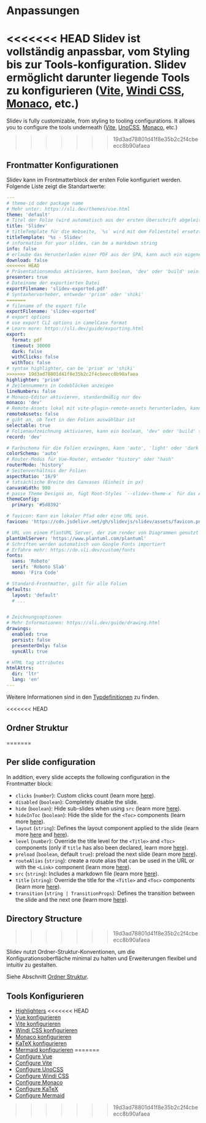 # Anpassungen

<<<<<<< HEAD
Slidev ist vollständig anpassbar, vom Styling bis zur Tools-konfiguration. Slidev ermöglicht darunter liegende Tools zu konfigurieren ([Vite](/custom/config-vite), [Windi CSS](/custom/config-windicss), [Monaco](/custom/config-monaco), etc.)
=======
Slidev is fully customizable, from styling to tooling configurations. It allows you to configure the tools underneath ([Vite](/custom/config-vite), [UnoCSS](/custom/config-unocss), [Monaco](/custom/config-monaco), etc.)
>>>>>>> 19d3ad78801d41f8e35b2c2f4cbeecc8b90afaea

## Frontmatter Konfigurationen

Slidev kann im Frontmatterblock der ersten Folie konfiguriert werden. Folgende Liste zeigt die Standartwerte:

```yaml
---
# theme-id oder package name
# Mehr unter: https://sli.dev/themes/use.html
theme: 'default'
# Titel der Folie (wird automatisch aus der ersten Überschrift abgeleitet, wenn nicht angegeben)
title: 'Slidev'
# titleTemplate für die Webseite, `%s` wird mit dem Folientitel ersetzt
titleTemplate: '%s - Slidev'
# information for your slides, can be a markdown string
info: false
# erlaube das Herunterladen einer PDF aus der SPA, kann auch ein eigener URL sein
download: false
<<<<<<< HEAD
# Präsentationsmodus aktivieren, kann boolean, 'dev' oder 'build' sein
presenter: true
# Dateiname der exportierten Datei
exportFilename: 'slidev-exported.pdf'
# Syntaxhervorheber, entweder 'prism' oder 'shiki'
=======
# filename of the export file
exportFilename: 'slidev-exported'
# export options
# use export CLI options in camelCase format
# Learn more: https://sli.dev/guide/exporting.html
export:
  format: pdf
  timeout: 30000
  dark: false
  withClicks: false
  withToc: false
# syntax highlighter, can be 'prism' or 'shiki'
>>>>>>> 19d3ad78801d41f8e35b2c2f4cbeecc8b90afaea
highlighter: 'prism'
# Zeilennummern in Codeblöcken anzeigen
lineNumbers: false
# Monaco-Editor aktivieren, standardmäßig nur dev
monaco: 'dev'
# Remote-Assets lokal mit vite-plugin-remote-assets herunterladen, kann ein  boolean, 'dev' oder 'build' sein
remoteAssets: false
# gibt an, ob Text in den Folien auswählbar ist
selectable: true
# Folienaufzeichnung aktivieren, kann ein boolean, 'dev' oder 'build' sein
record: 'dev'

# Farbschema für die Folien erzwingen, kann 'auto', 'light' oder 'dark' sein
colorSchema: 'auto'
# Router-Modus für Vue-Router, entweder "history" oder "hash"
routerMode: 'history'
# Seitenverhältnis der Folien
aspectRatio: '16/9'
# tatsächliche Breite des Canvases (Einheit in px)
canvasWidth: 980
# passe Theme Designs an, fügt Root-Styles `--slidev-theme-x` für das Attribut `x` ein
themeConfig:
  primary: '#5d8392'

# favicon: Kann ein lokaler Pfad oder eine URL sein.
favicon: 'https://cdn.jsdelivr.net/gh/slidevjs/slidev/assets/favicon.png'

# URL von einem PlantUML Server, der zum render von Diagrammen genutzt werden soll
plantUmlServer: 'https://www.plantuml.com/plantuml'
# Schriften werden automatisch von Google Fonts importiert
# Erfahre mehr: https://de.sli.dev/custom/fonts
fonts:
  sans: 'Roboto'
  serif: 'Roboto Slab'
  mono: 'Fira Code'

# Standard-Frontmatter, gilt für alle Folien
defaults:
  layout: 'default'
  # ...


# Zeichnungsoptionen
# Mehr Informationen: https://sli.dev/guide/drawing.html
drawings:
  enabled: true
  persist: false
  presenterOnly: false
  syncAll: true

# HTML tag attributes
htmlAttrs:
  dir: 'ltr'
  lang: 'en'
---
```

Weitere Informationen sind in den [Typdefinitionen](https://github.com/slidevjs/slidev/blob/main/packages/types/src/config.ts) zu finden.

<<<<<<< HEAD
## Ordner Struktur
=======
## Per slide configuration

In addition, every slide accepts the following configuration in the Frontmatter block:

* `clicks` (`number`): Custom clicks count (learn more [here](/guide/animations.html#custom-clicks-count)).
* `disabled` (`boolean`): Completely disable the slide.
* `hide` (`boolean`): Hide sub-slides when using `src` (learn more [here](/guide/syntax.html#multiple-entries)).
* `hideInToc` (`boolean`): Hide the slide for the `<Toc>` components (learn more [here](/builtin/components.html#toc)).
* `layout` (`string`): Defines the layout component applied to the slide (learn more [here](/guide/syntax.html#front-matter-layouts) and [here](/builtin/layouts.html)).
* `level` (`number`): Override the title level for the `<Title>` and `<Toc>` components (only if `title` has also been declared, learn more [here](/builtin/components.html#titles)).
* `preload` (`boolean`, default `true`): preload the next slide (learn more [here](/guide/animations.html#motion)).
* `routeAlias` (`string`): create a route alias that can be used in the URL or with the `<Link>` component (learn more [here](/builtin/components.html#link)).
* `src` (`string`): Includes a markdown file (learn more [here](/guide/syntax.html#multiple-entries)).
* `title` (`string`): Override the title for the `<Title>` and `<Toc>` components (learn more [here](/builtin/components.html#titles)).
* `transition` (`string | TransitionProps`): Defines the transition between the slide and the next one (learn more [here](/guide/animations.html#slide-transitions)).

## Directory Structure
>>>>>>> 19d3ad78801d41f8e35b2c2f4cbeecc8b90afaea

Slidev nutzt  Ordner-Struktur-Konventionen, um die Konfigurationsoberfläche minimal zu halten und Erweiterungen flexibel und intuitiv zu gestalten.

Siehe Abschnitt [Ordner Struktur](/custom/directory-structure).
## Tools Konfigurieren

- [Highlighters](/custom/highlighters)
<<<<<<< HEAD
- [Vue konfigurieren](/custom/config-vue)
- [Vite konfigurieren](/custom/config-vite)
- [Windi CSS konfigurieren](/custom/config-windicss)
- [Monaco konfigurieren](/custom/config-monaco)
- [KaTeX konfigurieren](/custom/config-katex)
- [Mermaid konfigurieren](/custom/config-mermaid)
=======
- [Configure Vue](/custom/config-vue)
- [Configure Vite](/custom/config-vite)
- [Configure UnoCSS](/custom/config-unocss)
- [Configure Windi CSS](/custom/config-windicss)
- [Configure Monaco](/custom/config-monaco)
- [Configure KaTeX](/custom/config-katex)
- [Configure Mermaid](/custom/config-mermaid)
>>>>>>> 19d3ad78801d41f8e35b2c2f4cbeecc8b90afaea
